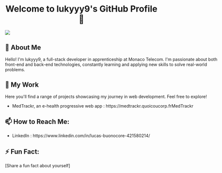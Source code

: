 <div align="center">
  <h1>Welcome to lukyyy9's GitHub Profile 👋</h1>
</div>

<img src="https://otakugame.fr/wp-content/uploads/2016/12/nier-box_art.jpg"/>

<div style="position: absolute;">
  <h2>🚀 About Me</h2>
  <p>Hello! I'm lukyyy9, a full-stack developer in apprenticeship at Monaco Telecom. I'm passionate about both front-end and back-end technologies, constantly learning and applying new skills to solve real-world problems.</p>

  <h2>🎯 My Work</h2>
  <p>Here you'll find a range of projects showcasing my journey in web development. Feel free to explore!</p>
  <ul>
    <li>MedTrackr, an e-health progressive web app : https://medtrackr.quoicoucorp.frMedTrackr</li>
  </ul>

  <h2>📫 How to Reach Me:</h2>
  <ul>
    <li>LinkedIn : https://www.linkedin.com/in/lucas-buonocore-421580214/</li>
    <!-- Add other contact methods if necessary -->
  </ul>

  <h2>⚡ Fun Fact:</h2>
  <p>[Share a fun fact about yourself]</p>
</div>

<div align="center">
  <!-- Insert GitHub stats widget if desired -->
  <!-- ![Your GitHub Stats](https://github-readme-stats.vercel.app/api?username=lukyyy9&show_icons=true) -->
</div>
